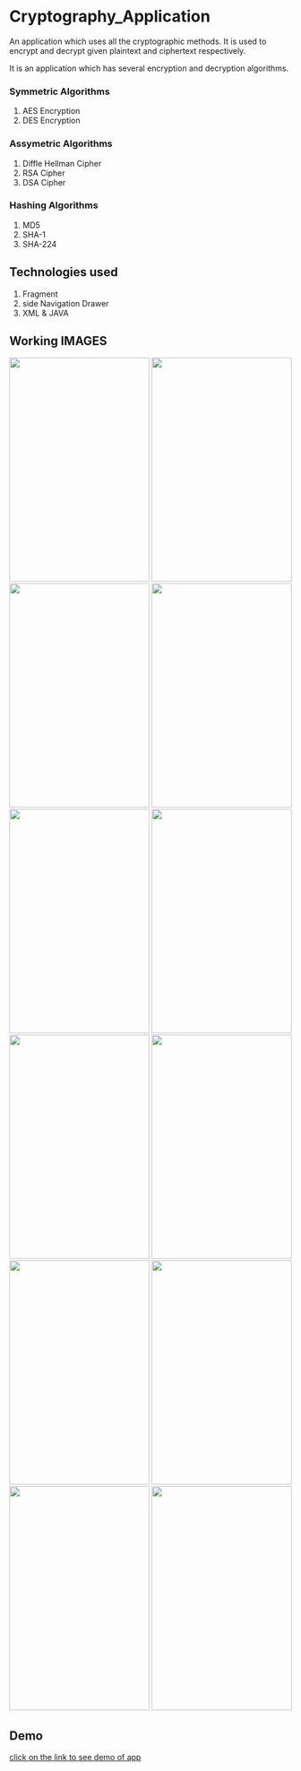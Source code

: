 # Cryptography_Application

An application which uses all the cryptographic methods. It is used to encrypt and decrypt given plaintext and ciphertext respectively.

It is an application which has several encryption and decryption algorithms.

### Symmetric Algorithms
1. AES Encryption
2. DES Encryption
### Assymetric Algorithms
1. Diffle Hellman Cipher
2. RSA Cipher
3. DSA Cipher
### Hashing Algorithms
1. MD5
2. SHA-1
3. SHA-224
## Technologies used
1. Fragment
2. side Navigation Drawer
3. XML & JAVA
## Working IMAGES 
<img src="https://user-images.githubusercontent.com/85982995/134689325-9333ddf1-e526-4961-bd00-58692c722a90.png" width="250" height="400"></img>
<img src="https://user-images.githubusercontent.com/85982995/134689336-d07e6d96-dae3-433d-bb3e-69e0e7dce4e7.png" width="250" height="400"></img>
<img src="https://user-images.githubusercontent.com/85982995/134689339-236e9089-7062-4aa2-850b-291160d8b6d4.png" width="250" height="400"></img>
<img src="https://user-images.githubusercontent.com/85982995/134689340-4cd7c43d-92bf-46f9-954a-fdf2e9909791.png" width="250" height="400"></img>
<img src="https://user-images.githubusercontent.com/85982995/134689344-3f8cdfb2-7234-4b4f-ac0e-e2aa5adb0921.png" width="250" height="400"></img>
<img src="https://user-images.githubusercontent.com/85982995/134689350-7cb38039-8504-441b-8379-d9db268e5e0a.png" width="250" height="400"></img>
<img src="https://user-images.githubusercontent.com/85982995/134689352-9ec86cc4-dfb6-4499-bfdd-ef90210d450c.png" width="250" height="400"></img>
<img src="https://user-images.githubusercontent.com/85982995/134689357-59d8842e-07cf-4bed-87fb-f07561c7d149.png" width="250" height="400"></img>
<img src="https://user-images.githubusercontent.com/85982995/134689360-9281258c-2c5e-4861-a8e8-60f625e8145d.png" width="250" height="400"></img>
<img src="https://user-images.githubusercontent.com/85982995/134689363-3b135d10-26ef-450e-8f2a-df31de8e8c8c.png" width="250" height="400"></img>
<img src="https://user-images.githubusercontent.com/85982995/134689368-88f255b9-f0e7-424c-b161-63b846e6b7e7.png" width="250" height="400"></img>
<img src="https://user-images.githubusercontent.com/85982995/134689371-dc83372d-8b84-438c-8de2-2135d771d27b.png" width="250" height="400"></img>
## Demo
<a href="https://youtu.be/qEtn-CHkQiU" target="_blank" >click on the link to see demo of app</a>
